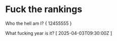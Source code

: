 # Fuck the rankings

Who the hell am I?
{ 12455555 }

What fucking year is it?
[ 2025-04-03T09:30:00Z ]

